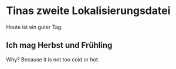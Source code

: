 # Tinas zweite Lokalisierungsdatei

Heute ist ein guter Tag.

## Ich mag Herbst und Frühling

Why? Because it is not too cold or hot.
